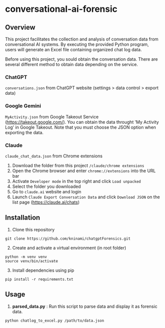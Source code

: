 # conversational-ai-forensic

## Overview 
This project facilitates the collection and analysis of conversation data from conversational AI systems. By executing the provided Python program, users will generate an Excel file containing organized chat log data. 

Before using this project, you sould obtain the conversation data. There are several different method to obtain data depending on the service. 

### ChatGPT
``conversations.json`` from ChatGPT website (settings > data control > export data)

### Google Gemini
``MyActivity.json`` from Google Takeout Service (https://takeout.google.com/). You can obtain the data throught 'My Activity Log' in Google Takeout. Note that you must choose the JSON option when exporting the data. 

### Claude
``claude_chat_data.json`` from Chrome extensions
1. Download the folder from this project ``/claude/chrome extensions``
2. Open the Chrome browser and enter ``chrome://extensions`` into the URL bar
3. Activate ``Developer mode`` in the top right and click ``Load unpacked``
4. Select the folder you downloaded 
5. Go to ``claude.ai`` website and login
6. Launch ``Claude Export Conversation Data`` and click ``Download JSON`` on the list page (https://claude.ai/chats)

## Installation 

1. Clone this repository
```
git clone https://github.com/kninami/chatgptForensics.git
```

2. Create and activate a virtual environment (in root folder)
```
python -m venv venv
source venv/bin/activate
```

3. Install dependencies using pip
```
pip install -r requirements.txt
```

## Usage

1. **parsed_data.py** : Run this script to parse data and display it as forensic data. 
```
python chatlog_to_excel.py /path/to/data.json 
```